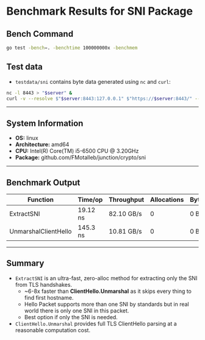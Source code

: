 # Benchmark Results for SNI Package

## Bench Command

```bash
go test -bench=. -benchtime 100000000x -benchmem
````

## Test data

* `testdata/sni` contains byte data generated using `nc` and `curl`:

```bash
nc -l 8443 > "$server" &
curl -v --resolve $"$server:8443:127.0.0.1" $"https://$server:8443/" --max-time 1
```

---

## System Information

* **OS:** linux
* **Architecture:** amd64
* **CPU:** Intel(R) Core(TM) i5-6500 CPU @ 3.20GHz
* **Package:** github.com/FMotalleb/junction/crypto/sni

---

## Benchmark Output

| Function                      | Time/op   | Throughput       | Allocations | Bytes/op |
|-------------------------------|-----------|------------------|-------------|----------|
| ExtractSNI                    | 19.12 ns  | 82.10 GB/s       | 0           | 0 B      |
| UnmarshalClientHello          | 145.3 ns  | 10.81 GB/s       | 0           | 0 B      |

---

## Summary

* `ExtractSNI` is an ultra-fast, zero-alloc method for extracting only the SNI from TLS handshakes.
  * ~6-8x faster than **ClientHello.Unmarshal** as it skips every thing to find first hostname.
  * Hello Packet supports more than one SNI by standards but in real world there is only one SNI in this packet.
  * Best option if only the SNI is needed.
* `ClientHello.Unmarshal` provides full TLS ClientHello parsing at a reasonable computation cost.
